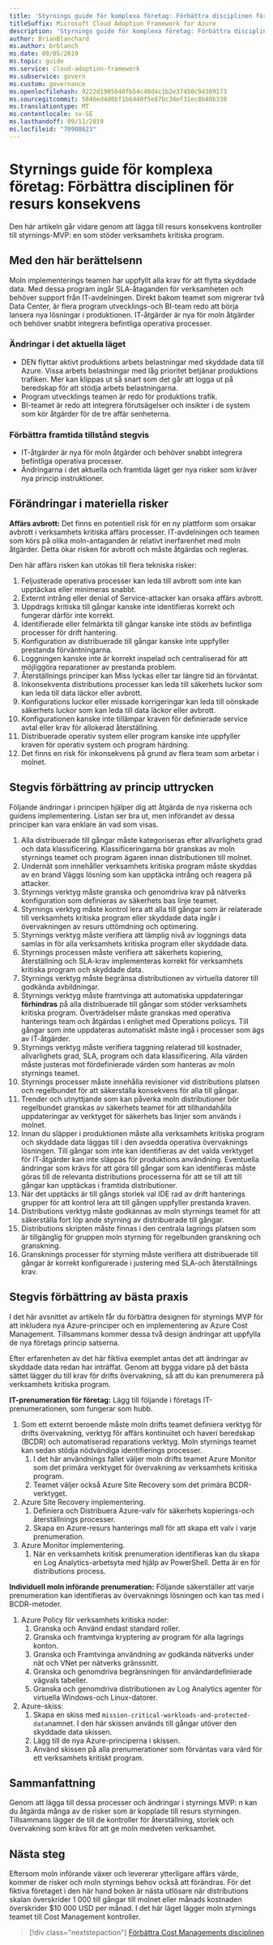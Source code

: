 ```yaml
---
title: 'Styrnings guide för komplexa företag: Förbättra disciplinen för resurs konsekvens'
titleSuffix: Microsoft Cloud Adoption Framework for Azure
description: 'Styrnings guide för komplexa företag: Förbättra disciplinen för resurs konsekvens'
author: BrianBlanchard
ms.author: brblanch
ms.date: 09/05/2019
ms.topic: guide
ms.service: cloud-adoption-framework
ms.subservice: govern
ms.custom: governance
ms.openlocfilehash: 9222d1905840fb54c48d4c1b2e37450c94309173
ms.sourcegitcommit: 5846ed4d0bf1b6440f5e87bc34ef31ec8b40b338
ms.translationtype: MT
ms.contentlocale: sv-SE
ms.lasthandoff: 09/11/2019
ms.locfileid: "70908623"
---
```

# <a name="governance-guide-for-complex-enterprises-improve-the-resource-consistency-discipline"></a>Styrnings guide för komplexa företag: Förbättra disciplinen för resurs konsekvens

Den här artikeln går vidare genom att lägga till resurs konsekvens kontroller till styrnings-MVP: en som stöder verksamhets kritiska program.

## <a name="advancing-the-narrative"></a>Med den här berättelsenn

Moln implementerings teamen har uppfyllt alla krav för att flytta skyddade data. Med dessa program ingår SLA-åtaganden för verksamheten och behöver support från IT-avdelningen. Direkt bakom teamet som migrerar två Data Center, är flera program utvecklings-och BI-team redo att börja lansera nya lösningar i produktionen. IT-åtgärder är nya för moln åtgärder och behöver snabbt integrera befintliga operativa processer.

### <a name="changes-in-the-current-state"></a>Ändringar i det aktuella läget

- DEN flyttar aktivt produktions arbets belastningar med skyddade data till Azure. Vissa arbets belastningar med låg prioritet betjänar produktions trafiken. Mer kan klippas ut så snart som det går att logga ut på beredskap för att stödja arbets belastningarna.
- Program utvecklings teamen är redo för produktions trafik.
- BI-teamet är redo att integrera förutsägelser och insikter i de system som kör åtgärder för de tre affär senheterna.

### <a name="incrementally-improve-the-future-state"></a>Förbättra framtida tillstånd stegvis

- IT-åtgärder är nya för moln åtgärder och behöver snabbt integrera befintliga operativa processer.
- Ändringarna i det aktuella och framtida läget ger nya risker som kräver nya princip instruktioner.

## <a name="changes-in-tangible-risks"></a>Förändringar i materiella risker

**Affärs avbrott:** Det finns en potentiell risk för en ny plattform som orsakar avbrott i verksamhets kritiska affärs processer. IT-avdelningen och teamen som körs på olika moln-antaganden är relativt inerfarenhet med moln åtgärder. Detta ökar risken för avbrott och måste åtgärdas och regleras.

Den här affärs risken kan utökas till flera tekniska risker:

1. Feljusterade operativa processer kan leda till avbrott som inte kan upptäckas eller minimeras snabbt.
2. Externt intrång eller denial of Service-attacker kan orsaka affärs avbrott.
3. Uppdrags kritiska till gångar kanske inte identifieras korrekt och fungerar därför inte korrekt.
4. Identifierade eller felmärkta till gångar kanske inte stöds av befintliga processer för drift hantering.
5. Konfiguration av distribuerade till gångar kanske inte uppfyller prestanda förväntningarna.
6. Loggningen kanske inte är korrekt inspelad och centraliserad för att möjliggöra reparationer av prestanda problem.
7. Återställnings principer kan Miss lyckas eller tar längre tid än förväntat.
8. Inkonsekventa distributions processer kan leda till säkerhets luckor som kan leda till data läckor eller avbrott.
9. Konfigurations luckor eller missade korrigeringar kan leda till oönskade säkerhets luckor som kan leda till data läckor eller avbrott.
10. Konfigurationen kanske inte tillämpar kraven för definierade service avtal eller krav för allokerad återställning.
11. Distribuerade operativ system eller program kanske inte uppfyller kraven för operativ system och program härdning.
12. Det finns en risk för inkonsekvens på grund av flera team som arbetar i molnet.

## <a name="incremental-improvement-of-the-policy-statements"></a>Stegvis förbättring av princip uttrycken

Följande ändringar i principen hjälper dig att åtgärda de nya riskerna och guidens implementering. Listan ser bra ut, men införandet av dessa principer kan vara enklare än vad som visas.

1. Alla distribuerade till gångar måste kategoriseras efter allvarlighets grad och data klassificering. Klassificeringarna bör granskas av moln styrnings teamet och program ägaren innan distributionen till molnet.
2. Undernät som innehåller verksamhets kritiska program måste skyddas av en brand Väggs lösning som kan upptäcka intrång och reagera på attacker.
3. Styrnings verktyg måste granska och genomdriva krav på nätverks konfiguration som definieras av säkerhets bas linje teamet.
4. Styrnings verktyg måste kontrol lera att alla till gångar som är relaterade till verksamhets kritiska program eller skyddade data ingår i övervakningen av resurs uttömdning och optimering.
5. Styrnings verktyg måste verifiera att lämplig nivå av loggnings data samlas in för alla verksamhets kritiska program eller skyddade data.
6. Styrnings processen måste verifiera att säkerhets kopiering, återställning och SLA-krav implementeras korrekt för verksamhets kritiska program och skyddade data.
7. Styrnings verktyg måste begränsa distributionen av virtuella datorer till godkända avbildningar.
8. Styrnings verktyg måste framtvinga att automatiska uppdateringar **förhindras** på alla distribuerade till gångar som stöder verksamhets kritiska program. Överträdelser måste granskas med operativa hanterings team och åtgärdas i enlighet med Operations policys. Till gångar som inte uppdateras automatiskt måste ingå i processer som ägs av IT-åtgärder.
9. Styrnings verktyg måste verifiera taggning relaterad till kostnader, allvarlighets grad, SLA, program och data klassificering. Alla värden måste justeras mot fördefinierade värden som hanteras av moln styrnings teamet.
10. Styrnings processer måste innehålla revisioner vid distributions platsen och regelbundet för att säkerställa konsekvens för alla till gångar.
11. Trender och utnyttjande som kan påverka moln distributioner bör regelbundet granskas av säkerhets teamet för att tillhandahålla uppdateringar av verktyget för säkerhets bas linjer som används i molnet.
12. Innan du släpper i produktionen måste alla verksamhets kritiska program och skyddade data läggas till i den avsedda operativa övervaknings lösningen. Till gångar som inte kan identifieras av det valda verktyget för IT-åtgärder kan inte släppas för produktions användning. Eventuella ändringar som krävs för att göra till gångar som kan identifieras måste göras till de relevanta distributions processerna för att se till att till gångar kan upptäckas i framtida distributioner.
13. När det upptäcks är till gångs storlek val IDE rad av drift hanterings grupper för att kontrol lera att till gången uppfyller prestanda kraven.
14. Distributions verktyg måste godkännas av moln styrnings teamet för att säkerställa fort löp ande styrning av distribuerade till gångar.
15. Distributions skripten måste finnas i den centrala lagrings platsen som är tillgänglig för gruppen moln styrning för regelbunden granskning och granskning.
16. Gransknings processer för styrning måste verifiera att distribuerade till gångar är korrekt konfigurerade i justering med SLA-och återställnings krav.

## <a name="incremental-improvement-of-the-best-practices"></a>Stegvis förbättring av bästa praxis

I det här avsnittet av artikeln får du förbättra designen för styrnings MVP för att inkludera nya Azure-principer och en implementering av Azure Cost Management. Tillsammans kommer dessa två design ändringar att uppfylla de nya företags princip satserna.

Efter erfarenheten av det här fiktiva exemplet antas det att ändringar av skyddade data redan har inträffat. Genom att bygga vidare på det bästa sättet lägger du till krav för drifts övervakning, så att du kan prenumerera på verksamhets kritiska program.

**IT-prenumeration för företag:** Lägg till följande i företags IT-prenumerationen, som fungerar som hubb.

1. Som ett externt beroende måste moln drifts teamet definiera verktyg för drifts övervakning, verktyg för affärs kontinuitet och haveri beredskap (BCDR) och automatiserad reparations verktyg. Moln styrnings teamet kan sedan stödja nödvändiga identifierings processer.
    1. I det här användnings fallet väljer moln drifts teamet Azure Monitor som det primära verktyget för övervakning av verksamhets kritiska program.
    1. Teamet väljer också Azure Site Recovery som det primära BCDR-verktyget.
1. Azure Site Recovery implementering.
    1. Definiera och Distribuera Azure-valv för säkerhets kopierings-och återställnings processer.
    1. Skapa en Azure-resurs hanterings mall för att skapa ett valv i varje prenumeration.
1. Azure Monitor implementering.
    1. När en verksamhets kritisk prenumeration identifieras kan du skapa en Log Analytics-arbetsyta med hjälp av PowerShell. Detta är en för distributions process.

**Individuell moln införande prenumeration:** Följande säkerställer att varje prenumeration kan identifieras av övervaknings lösningen och kan tas med i BCDR-metoder.

1. Azure Policy för verksamhets kritiska noder:
    1. Granska och Använd endast standard roller.
    1. Granska och framtvinga kryptering av program för alla lagrings konton.
    1. Granska och Framtvinga användning av godkända nätverks under nät och VNet per nätverks gränssnitt.
    1. Granska och genomdriva begränsningen för användardefinierade vägvals tabeller.
    1. Granska och genomdriva distributionen av Log Analytics agenter för virtuella Windows-och Linux-datorer.
2. Azure-skiss:
    1. Skapa en skiss med `mission-critical-workloads-and-protected-data`namnet. I den här skissen används till gångar utöver den skyddade data skissen.
    1. Lägg till de nya Azure-principerna i skissen.
    1. Använd skissen på alla prenumerationer som förväntas vara värd för ett verksamhets kritiskt program.

## <a name="conclusion"></a>Sammanfattning

Genom att lägga till dessa processer och ändringar i styrnings MVP: n kan du åtgärda många av de risker som är kopplade till resurs styrningen. Tillsammans lägger de till de kontroller för återställning, storlek och övervakning som krävs för att ge moln medveten verksamhet.

## <a name="next-steps"></a>Nästa steg

Eftersom moln införande växer och levererar ytterligare affärs värde, kommer de risker och moln styrnings behov också att förändras. För det fiktiva företaget i den här hand boken är nästa utlösare när distributions skalan överskrider 1 000 till gångar till molnet eller månads kostnaden överskrider $10 000 USD per månad. I det här läget lägger moln styrnings teamet till Cost Management kontroller.

> [!div class="nextstepaction"]
> [Förbättra Cost Managements disciplinen](./cost-management-evolution.md)
